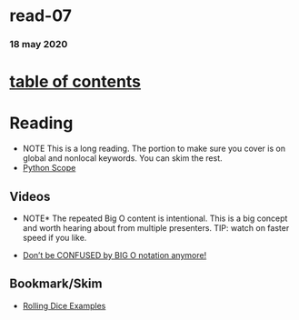 # read-07
### 18 may 2020
# [table of contents](https://h-griffin.github.io/reading-notes-401/)

# Reading
- NOTE This is a long reading. The portion to make sure you cover is on global and nonlocal keywords. You can skim the rest.
- [Python Scope](https://realpython.com/python-scope-legb-rule/)

## Videos
- NOTE* The repeated Big O content is intentional. This is a big concept and worth hearing about from multiple presenters. TIP: watch on faster speed if you like.

- [Don’t be CONFUSED by BIG O notation anymore!](https://www.youtube.com/watch?v=5Uqawfl0VHQ)

## Bookmark/Skim
- [Rolling Dice Examples](https://artofproblemsolving.com/wiki/index.php/Basic_Programming_With_Python#Program_Example_1_3)